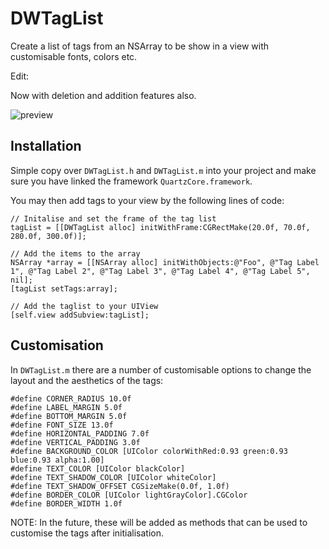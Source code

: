 DWTagList
=========

Create a list of tags from an NSArray to be show in a view with customisable fonts, colors etc.

Edit:

Now with deletion and addition features also.


![preview](http://i1339.photobucket.com/albums/o702/deepukjayan1/iOSSimulatorScreenshot29-Nov-2012104510PM.png "Preview")

## Installation

Simple copy over `DWTagList.h` and `DWTagList.m` into your project and make sure you have linked the framework `QuartzCore.framework`.

You may then add tags to your view by the following lines of code:

    // Initalise and set the frame of the tag list
    tagList = [[DWTagList alloc] initWithFrame:CGRectMake(20.0f, 70.0f, 280.0f, 300.0f)];
    
    // Add the items to the array
    NSArray *array = [[NSArray alloc] initWithObjects:@"Foo", @"Tag Label 1", @"Tag Label 2", @"Tag Label 3", @"Tag Label 4", @"Tag Label 5", nil];
    [tagList setTags:array];
    
    // Add the taglist to your UIView
    [self.view addSubview:tagList];

## Customisation

In `DWTagList.m` there are a number of customisable options to change the layout and the aesthetics of the tags:

    #define CORNER_RADIUS 10.0f
    #define LABEL_MARGIN 5.0f
    #define BOTTOM_MARGIN 5.0f
    #define FONT_SIZE 13.0f
    #define HORIZONTAL_PADDING 7.0f
    #define VERTICAL_PADDING 3.0f
    #define BACKGROUND_COLOR [UIColor colorWithRed:0.93 green:0.93 blue:0.93 alpha:1.00]
    #define TEXT_COLOR [UIColor blackColor]
    #define TEXT_SHADOW_COLOR [UIColor whiteColor]
    #define TEXT_SHADOW_OFFSET CGSizeMake(0.0f, 1.0f)
    #define BORDER_COLOR [UIColor lightGrayColor].CGColor
    #define BORDER_WIDTH 1.0f
    
NOTE: In the future, these will be added as methods that can be used to customise the tags after initialisation.
